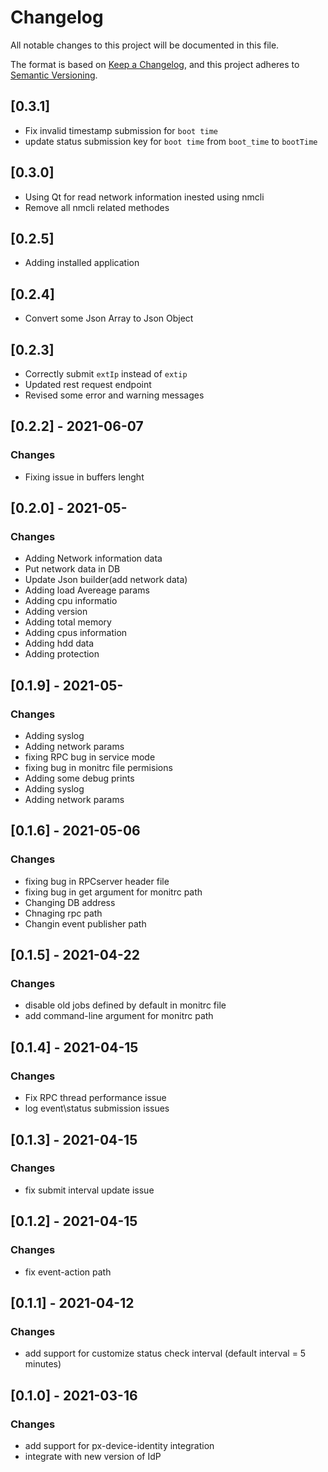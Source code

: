 # Changelog
All notable changes to this project will be documented in this file.

The format is based on [Keep a Changelog](https://keepachangelog.com/en/1.0.0/),
and this project adheres to [Semantic Versioning](https://semver.org/spec/v2.0.0.html).

## [0.3.1]
- Fix invalid timestamp submission for `boot time`
- update status submission key for `boot time` from `boot_time` to `bootTime`

## [0.3.0]
- Using Qt for read network information inested using nmcli
- Remove all nmcli related methodes

## [0.2.5]
- Adding installed application

## [0.2.4]
- Convert some Json Array to Json Object


## [0.2.3]
- Correctly submit `extIp` instead of `extip`
- Updated rest request endpoint
- Revised some error and warning messages

## [0.2.2] - 2021-06-07
### Changes
- Fixing issue in buffers lenght


## [0.2.0] - 2021-05-
### Changes
- Adding Network information data
- Put network data in DB
- Update Json builder(add network data)
- Adding load Avereage params
- Adding cpu informatio
- Adding version
- Adding total memory
- Adding cpus information
- Adding hdd data
- Adding protection

## [0.1.9] - 2021-05-
### Changes
- Adding syslog
- Adding network params
- fixing RPC bug in service mode
- fixing bug in monitrc file permisions
- Adding some debug prints
- Adding syslog
- Adding network params

## [0.1.6] - 2021-05-06
### Changes
- fixing bug in RPCserver header file
- fixing bug in get argument for monitrc path
- Changing DB address
- Chnaging rpc path
- Changin event publisher path


## [0.1.5] - 2021-04-22
### Changes
- disable old jobs defined by default in monitrc file
- add command-line argument for monitrc path

## [0.1.4] - 2021-04-15
### Changes
- Fix RPC thread performance issue
- log event\status submission issues

## [0.1.3] - 2021-04-15
### Changes
- fix submit interval update issue

## [0.1.2] - 2021-04-15
### Changes
- fix event-action path

## [0.1.1] - 2021-04-12
### Changes
- add support for customize status check interval (default interval = 5 minutes)

## [0.1.0] - 2021-03-16
### Changes
- add support for px-device-identity integration
- integrate with new version of IdP
